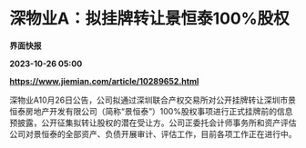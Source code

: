 # 深物业A：拟挂牌转让景恒泰100%股权
**界面快报**

**2023-10-26 05:00**

**https://www.jiemian.com/article/10289652.html**

深物业A10月26日公告，公司拟通过深圳联合产权交易所对公开挂牌转让深圳市景恒泰房地产开发有限公司（简称“景恒泰”）100%股权事项进行正式挂牌前的信息预披露，公开征集拟转让股权的潜在受让方。公司正委托会计师事务所和资产评估公司对景恒泰的全部资产、负债开展审计、评估工作，目前各项工作正在进行中。